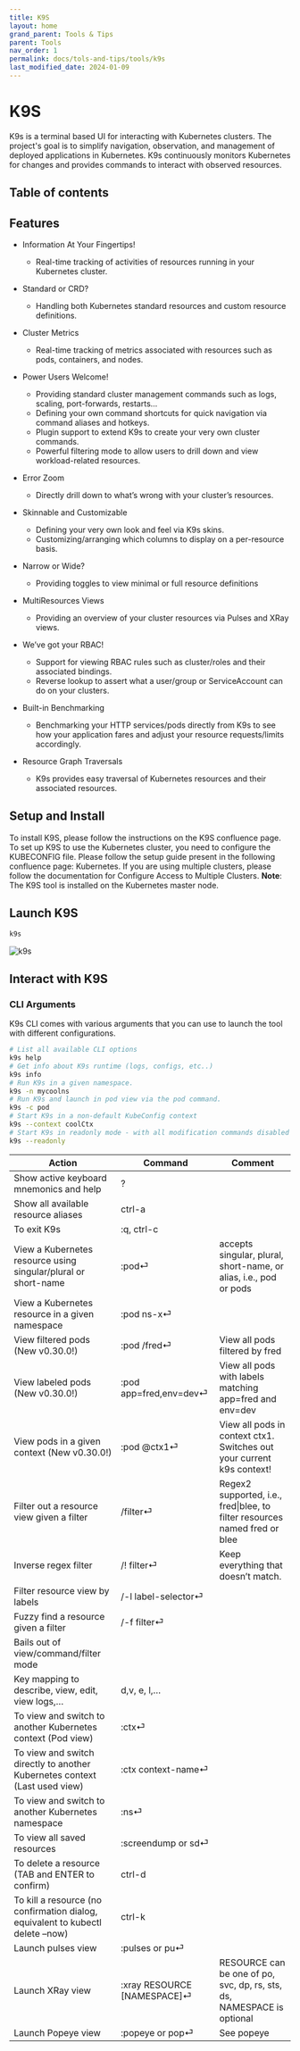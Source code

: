 ```yaml
---
title: K9S
layout: home
grand_parent: Tools & Tips
parent: Tools
nav_order: 1
permalink: docs/tols-and-tips/tools/k9s
last_modified_date: 2024-01-09
---
```


# K9S

K9s is a terminal based UI for interacting with Kubernetes clusters. The project's goal is to simplify navigation, observation, and management of deployed applications in Kubernetes. K9s continuously monitors Kubernetes for changes and provides commands to interact with observed resources.

## Table of contents

## Features

- Information At Your Fingertips!
    - Real-time tracking of activities of resources running in your Kubernetes cluster.
- Standard or CRD?
    - Handling both Kubernetes standard resources and custom resource definitions.
- Cluster Metrics
    - Real-time tracking of metrics associated with resources such as pods, containers, and nodes.
- Power Users Welcome!
    - Providing standard cluster management commands such as logs, scaling, port-forwards, restarts…
    - Defining your own command shortcuts for quick navigation via command aliases and hotkeys.
    - Plugin support to extend K9s to create your very own cluster commands.
    - Powerful filtering mode to allow users to drill down and view workload-related resources.
- Error Zoom
    - Directly drill down to what’s wrong with your cluster’s resources.
- Skinnable and Customizable
    - Defining your very own look and feel via K9s skins.
    - Customizing/arranging which columns to display on a per-resource basis.
- Narrow or Wide?
    - Providing toggles to view minimal or full resource definitions
- MultiResources Views
    - Providing an overview of your cluster resources via Pulses and XRay views.
- We’ve got your RBAC!
    - Support for viewing RBAC rules such as cluster/roles and their associated bindings.
    - Reverse lookup to assert what a user/group or ServiceAccount can do on your clusters.

- Built-in Benchmarking
    - Benchmarking your HTTP services/pods directly from K9s to see how your application fares and adjust your resource requests/limits accordingly.
- Resource Graph Traversals
    - K9s provides easy traversal of Kubernetes resources and their associated resources.

## Setup and Install

To install K9S, please follow the instructions on the K9S confluence page.
To set up K9S to use the Kubernetes cluster, you need to configure the KUBECONFIG file. Please follow the setup guide present in the following confluence page: Kubernetes. If you are using multiple clusters, please follow the documentation for Configure Access to Multiple Clusters.
**Note**: The K9S tool is installed on the Kubernetes master node.

## Launch K9S

```bash
k9s
```

![k9s](https://user-cube.github.io/devops-cheatsheet/assets/images/k9s-execute.png)

## Interact with K9S

### CLI Arguments

K9s CLI comes with various arguments that you can use to launch the tool with different configurations.

```bash
# List all available CLI options
k9s help
# Get info about K9s runtime (logs, configs, etc..)
k9s info
# Run K9s in a given namespace.
k9s -n mycoolns
# Run K9s and launch in pod view via the pod command.
k9s -c pod
# Start K9s in a non-default KubeConfig context
k9s --context coolCtx
# Start K9s in readonly mode - with all modification commands disabled
k9s --readonly
```

| Action                                                                         | Command                     | Comment                                                                |
|--------------------------------------------------------------------------------|-----------------------------|------------------------------------------------------------------------|
| Show active keyboard mnemonics and help                                        | ?                           |                                                                        |
| Show all available resource aliases                                             | ctrl-a                      |                                                                        |
| To exit K9s                                                                     | :q, ctrl-c                  |                                                                        |
| View a Kubernetes resource using singular/plural or short-name                 | :pod⏎                       | accepts singular, plural, short-name, or alias, i.e., pod or pods       |
| View a Kubernetes resource in a given namespace                                | :pod ns-x⏎                  |                                                                        |
| View filtered pods (New v0.30.0!)                                              | :pod /fred⏎                 | View all pods filtered by fred                                         |
| View labeled pods (New v0.30.0!)                                               | :pod app=fred,env=dev⏎      | View all pods with labels matching app=fred and env=dev                |
| View pods in a given context (New v0.30.0!)                                    | :pod @ctx1⏎                 | View all pods in context ctx1. Switches out your current k9s context!  |
| Filter out a resource view given a filter                                      | /filter⏎                    | Regex2 supported, i.e., fred\|blee, to filter resources named fred or blee|
| Inverse regex filter                                                           | /! filter⏎                  | Keep everything that doesn’t match.                                    |
| Filter resource view by labels                                                 | /-l label-selector⏎         |                                                                        |
| Fuzzy find a resource given a filter                                           | /-f filter⏎                 |                                                                        |
| Bails out of view/command/filter mode                                          | <esc>                       |                                                                        |
| Key mapping to describe, view, edit, view logs,…                               | d,v, e, l,…                 |                                                                        |
| To view and switch to another Kubernetes context (Pod view)                    | :ctx⏎                       |                                                                        |
| To view and switch directly to another Kubernetes context (Last used view)     | :ctx context-name⏎          |                                                                        |
| To view and switch to another Kubernetes namespace                             | :ns⏎                        |                                                                        |
| To view all saved resources                                                    | :screendump or sd⏎          |                                                                        |
| To delete a resource (TAB and ENTER to confirm)                                | ctrl-d                      |                                                                        |
| To kill a resource (no confirmation dialog, equivalent to kubectl delete –now) | ctrl-k                      |                                                                        |
| Launch pulses view                                                             | :pulses or pu⏎              |                                                                        |
| Launch XRay view                                                               | :xray RESOURCE [NAMESPACE]⏎ | RESOURCE can be one of po, svc, dp, rs, sts, ds, NAMESPACE is optional |
| Launch Popeye view                                                             | :popeye or pop⏎             | See popeye                                                             |